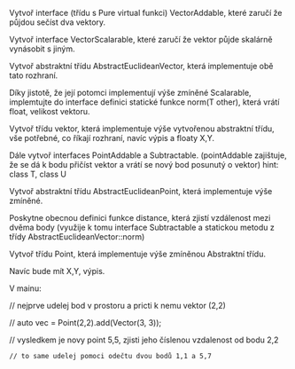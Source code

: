 Vytvoř interface (třídu s Pure virtual funkci) VectorAddable, které zaručí že půjdou sečíst dva vektory.

Vytvoř interface VectorScalarable, které zaručí že vektor půjde skalárně vynásobit s jiným.

Vytvoř abstraktní třídu AbstractEuclideanVector, která implementuje obě tato rozhraní.

Díky jistotě, že její potomci implementují výše zmíněné Scalarable, implemtujte do interface definici statické funkce norm(T other), která vrátí float, velikost vektoru.



Vytvoř třídu vektor, která implementuje výše vytvořenou abstraktní třídu, vše potřebné, co říkají rozhraní, navíc výpis a floaty X,Y.



Dále vytvoř interfaces PointAddable a Subtractable.
(pointAddable zajištuje, že se dá k bodu přičíst vektor a vrátí se nový bod posunutý o vektor)
hint: class T, class U



Vytvoř abstraktní třídu AbstractEuclideanPoint, která implementuje výše zmíněné.

Poskytne obecnou definici funkce distance, která zjistí vzdálenost mezi dvěma body (využije k tomu interface Subtractable a statickou metodu z třídy AbstractEuclideanVector::norm)



Vytvoř třídu Point, která implementuje výše zmíněnou Abstraktní třídu.

Navíc bude mít X,Y, výpis.



V mainu:

 // nejprve udelej bod v prostoru a pricti k nemu vektor (2,2)

 // auto vec = Point(2,2).add(Vector(3, 3));

// vysledkem je novy point 5,5, zjisti jeho číslenou vzdalenost od bodu 2,2

    // to same udelej pomoci odečtu dvou bodů 1,1 a 5,7
